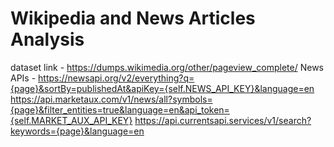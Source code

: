 # Wikipedia and News Articles Analysis


dataset link - https://dumps.wikimedia.org/other/pageview_complete/
News APIs - https://newsapi.org/v2/everything?q={page}&sortBy=publishedAt&apiKey={self.NEWS_API_KEY}&language=en
https://api.marketaux.com/v1/news/all?symbols={page}&filter_entities=true&language=en&api_token={self.MARKET_AUX_API_KEY}
https://api.currentsapi.services/v1/search?keywords={page}&language=en
